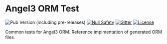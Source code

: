# Angel3 ORM Test

![Pub Version (including pre-releases)](https://img.shields.io/pub/v/angel3_orm_test?include_prereleases)
[![Null Safety](https://img.shields.io/badge/null-safety-brightgreen)](https://dart.dev/null-safety)
[![Gitter](https://img.shields.io/gitter/room/angel_dart/discussion)](https://gitter.im/angel_dart/discussion)
[![License](https://img.shields.io/github/license/dukefirehawk/angel)](https://github.com/dukefirehawk/angel/tree/master/packages/orm/angel_orm_test/LICENSE)

Common tests for Angel3 ORM. Reference implmentation of generated ORM files.
